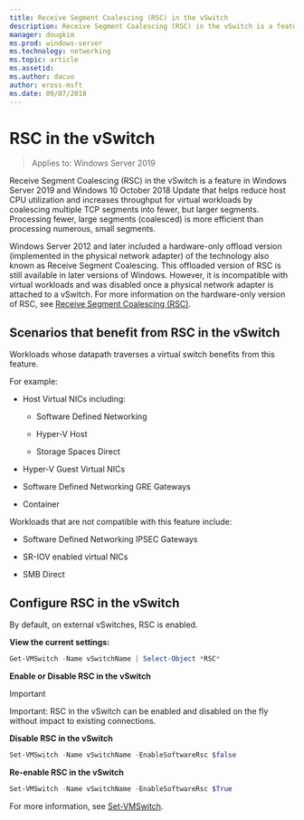 ```yaml
---
title: Receive Segment Coalescing (RSC) in the vSwitch
description: Receive Segment Coalescing (RSC) in the vSwitch is a feature in Windows Server 2019 and Windows 10 October 2018 Update that helps reduce host CPU utilization and increases throughput for virtual workloads by coalescing multiple TCP segments into fewer, but larger segments. Processing fewer, large segments (coalesced) is more efficient than processing numerous, small segments.
manager: dougkim
ms.prod: windows-server
ms.technology: networking
ms.topic: article
ms.assetid: 
ms.author: dacuo 
author: eross-msft
ms.date: 09/07/2018 
---
```


# RSC in the vSwitch
>Applies to: Windows Server 2019

Receive Segment Coalescing (RSC) in the vSwitch is a feature in Windows Server 2019 and Windows 10 October 2018 Update that helps reduce host CPU utilization and increases throughput for virtual workloads by coalescing multiple TCP segments into fewer, but larger segments. Processing fewer, large segments (coalesced) is more efficient than processing numerous, small segments.

Windows Server 2012 and later included a hardware-only offload version (implemented in the physical network adapter) of the technology also known as Receive Segment Coalescing. This offloaded version of RSC is still available in later versions of Windows. However, it is incompatible with virtual workloads and was disabled once a physical network adapter is attached to a vSwitch. For more information on the hardware-only version of RSC, see [Receive Segment Coalescing (RSC)](https://docs.microsoft.com/previous-versions/windows/it-pro/windows-server-2012-R2-and-2012/hh997024(v=ws.11)).

## Scenarios that benefit from RSC in the vSwitch

Workloads whose datapath traverses a virtual switch benefits from this feature.

For example:

-   Host Virtual NICs including:

    -   Software Defined Networking

    -   Hyper-V Host

    -   Storage Spaces Direct

-   Hyper-V Guest Virtual NICs

-   Software Defined Networking GRE Gateways

-   Container

Workloads that are not compatible with this feature include:

-   Software Defined Networking IPSEC Gateways

-   SR-IOV enabled virtual NICs

-   SMB Direct

## Configure RSC in the vSwitch


By default, on external vSwitches, RSC is enabled.

**View the current settings:**

```PowerShell
Get-VMSwitch -Name vSwitchName | Select-Object *RSC*
```

**Enable or Disable RSC in the vSwitch**


>[!IMPORTANT]
>Important: RSC in the vSwitch can be enabled and disabled on the fly without impact to existing connections.


**Disable RSC in the vSwitch**

```PowerShell
Set-VMSwitch -Name vSwitchName -EnableSoftwareRsc $false
```

**Re-enable RSC in the vSwitch**

```PowerShell
Set-VMSwitch -Name vSwitchName -EnableSoftwareRsc $True
```
For more information, see [Set-VMSwitch](https://docs.microsoft.com/powershell/module/hyper-v/set-vmswitch?view=win10-ps).
